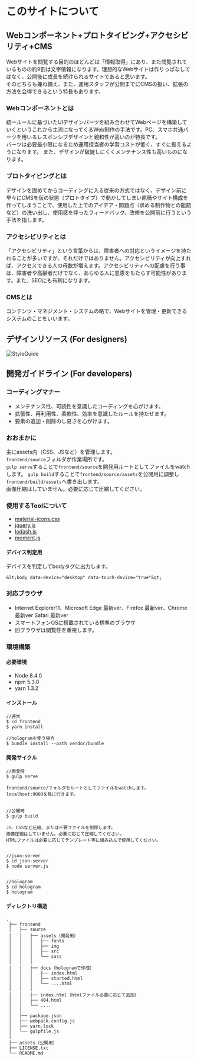 # このサイトについて

## Webコンポーネント+プロトタイピング+アクセシビリティ+CMS

Webサイトを閲覧する目的のほどんどは「情報取得」にあり、また閲覧されているものの約9割は文字情報になります。理想的なWebサイトは作りっぱなしではなく、公開後に成長を続けられるサイトであると思います。<br>
そのどちらも兼ね備え、また、運用スタッフが公開までにCMSの扱い、拡張の方法を会得できるという特長もあります。

### Webコンポーネントとは
統一ルールに基づいたUIデザインパーツを組み合わせてWebページを構築していくというこれから主流になってくるWeb制作の手法です。PC、スマホ共通パーツを用いるレスポンシブデザインと親和性が高いのが特長です。<br>
パーツは必要最小限になるため運用担当者の学習コストが低く、すぐに扱えるようになります。
また、デザインが破綻しにくくメンテナンス性も高いものになります。

### プロトタイピングとは
デザインを固めてからコーディングに入る従来の方式ではなく、デザイン前に早々にCMSを仮の状態（プロトタイプ）で動かしてしまい原稿やサイト構成を作ってしまうことで、使用した上でのアイデア・問題点（求める制作物との齟齬など）の洗い出し、使用感を伴ったフィードバック、改修を公開前に行うという手法を指します。

### アクセシビリティとは
「アクセシビリティ」という言葉からは、障害者への対応というイメージを持たれることが多いですが、それだけではありません。アクセシビリティが向上すれば、アクセスできる人の母数が増えます。アクセシビリティへの配慮を行う事は、障害者や高齢者だけでなく、あらゆる人に恩恵をもたらす可能性があります。また、SEOにも有利になります。

### CMSとは
コンテンツ・マネジメント・システムの略で、Webサイトを管理・更新できるシステムのことをいいます。


## デザインリソース (For designers)

![StyleGuide](/assets/img/dummy/style-guide.png)


## 開発ガイドライン (For developers)


### コーディングマナー
 - メンテナンス性、可読性を意識したコーディングを心がけます。
 - 拡張性、再利用性、柔軟性、効率を意識したルールを持たせます。
 - 要素の追加・削除のし易さを心がけます。


### おおまかに
主にassets内（CSS、JSなど）を管理します。   
`frontend/source`フォルダが作業場所です。   
`gulp serve`することで`frontend/source`を開発用ルートとしてファイルをwatchします。
`gulp build`することで`frontend/source/assets`を公開用に調整し`frontend/build/assets`へ書き出します。   
画像圧縮はしていません。必要に応じて圧縮してください。 


### 使用するToolについて
 - [material-icons.css](material-icons.css)
 - [jquery.js](jquery.js)
 - [lodash.js](lodash.js)
 - [moment.js](moment.js)


#### デバイス判定用
デバイスを判定してbodyタグに出力します。   
```
&lt;body data-device="desktop" data-touch-device="true"&gt;
```


### 対応ブラウザ

 - Internet Explorer11、Microsoft Edge 最新ver、Firefox 最新ver、Chrome 最新ver Safari 最新ver
 - スマートフォンOSに搭載されている標準のブラウザ
 - 旧ブラウザは閲覧性を重視します。


### 環境構築

#### 必要環境
- Node 8.4.0
- npm 5.3.0
- yarn 1.3.2


#### インストール
```
//通常
$ cd frontend
$ yarn install

//hologramを使う場合
$ bundle install --path vendor/bundle
```

#### 開発サイクル

```
//開発時
$ gulp serve

frontend/source/フォルダをルートとしてファイルをwatchします。
localhost:9000を見に行きます。


//公開時
$ gulp build

JS、CSSなど圧縮、または不要ファイルを削除します。
画像圧縮はしていません。必要に応じて圧縮してください。
HTMLファイルは必要に応じてテンプレート等に組み込んで使用してください。


//json-server
$ cd json-server
$ node server.js


//hologram
$ cd hologram
$ hologram

```


#### ディレクトリ構造

```
.
 ├── frontend
 │   ├── source
 │   │   ├── assets（開発用）
 │   │   │   ├── fonts
 │   │   │   ├── img
 │   │   │   ├── src
 │   │   │   └── sass
 │   │   │
 │   │   ├── docs（hologramで作成）
 │   │   │   ├── index.html
 │   │   │   ├── started.html
 │   │   │   └── ....html
 │   │   │
 │   │   ├── index.html（htmlファイル必要に応じて追加）
 │   │   ├── 404.html
 │   │   └── ....
 │   │
 │   ├── package.json
 │   ├── webpack.config.js
 │   ├── yarn.lock
 │   └── gulpfile.js
 │
 ├── assets（公開用）
 ├── LICENSE.txt
 └── README.md
```
